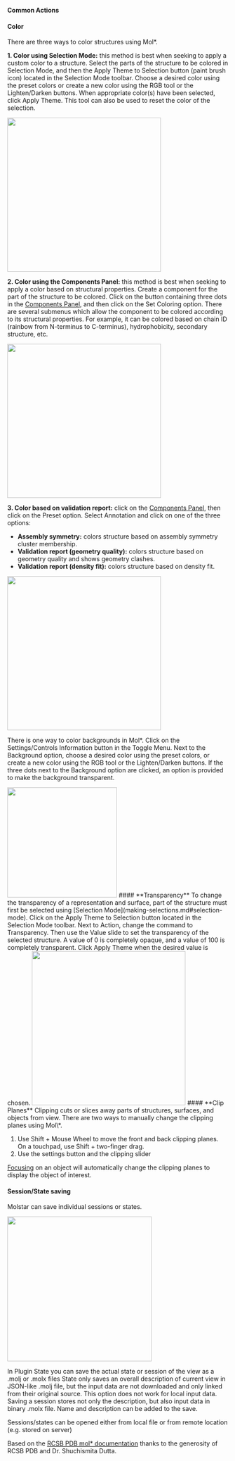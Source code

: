 ﻿**Common Actions**
#### **Color**
There are three ways to color structures using Mol\*.

**1. Color using Selection Mode:** this method is best when seeking to apply a custom color to a structure. Select the parts of the structure to be colored in Selection Mode, and then the Apply Theme to Selection button (paint brush icon) located in the Selection Mode toolbar. Choose a desired color using the preset colors or create a new color using the RGB tool or the Lighten/Darken buttons. When appropriate color(s) have been selected, click Apply Theme. This tool can also be used to reset the color of the selection.


<img src="../img/color1.png" width="350">


**2. Color using the Components Panel:** this method is best when seeking to apply a color based on structural properties. Create a component for the part of the structure to be colored. Click on the button containing three dots in the [Components Panel](managing-the-display.md#components-panel), and then click on the Set Coloring option. There are several submenus which allow the component to be colored according to its structural properties. For example, it can be colored based on chain ID (rainbow from N-terminus to C-terminus), hydrophobicity, secondary structure, etc.


<img src="../img/color2.png" width="350">

**3. Color based on validation report:** click on the [Components Panel](managing-the-display.md#components-panel), then click on the Preset option. Select Annotation and click on one of the three options:

- **Assembly symmetry:** colors structure based on assembly symmetry cluster membership.
- **Validation report (geometry quality):** colors structure based on geometry quality and shows geometry clashes.
- **Validation report (density fit):** colors structure based on density fit.


<img src="../img/color3.png" width="350">

There is one way to color backgrounds in Mol\*. Click on the Settings/Controls Information button in the Toggle Menu. Next to the Background option, choose a desired color using the preset colors, or create a new color using the RGB tool or the Lighten/Darken buttons. If the three dots next to the Background option are clicked, an option is provided to make the background transparent.


<img src="../img/color4.png" width="250">
#### **Transparency**
To change the transparency of a representation and surface, part of the structure must first be selected using [Selection Mode](making-selections.md#selection-mode). Click on the Apply Theme to Selection button located in the Selection Mode toolbar. Next to Action, change the command to Transparency. Then use the Value slide to set the transparency of the selected structure. A value of 0 is completely opaque, and a value of 100 is completely transparent. Click Apply Theme when the desired value is chosen.


<img src="../img/transparency1.png" width="350">
#### **Clip Planes**
Clipping cuts or slices away parts of structures, surfaces, and objects from view. There are two ways to manually change the clipping planes using Mol\*.

1. Use Shift + Mouse Wheel to move the front and back clipping planes. On a touchpad, use Shift + two-finger drag.
1. Use the settings button and the clipping slider

[Focusing](maneuvering-in-mol_.md#focus) on an object will automatically change the clipping planes to display the object of interest.

#### **Session/State saving**
Molstar can save individual sessions or states. 


<img src="../img/save-state.png" width="329">

In Plugin State you can save the actual state or session of the view as a .molj or .molx files State only saves an overall description of current view in JSON-like .molj file, but the input data are not downloaded and only linked from their original source. This option does not work for local input data. Saving a session stores not only the description, but also input data in binary .molx file. Name and description can be added to the save. 

Sessions/states can be opened either from local file or from remote location (e.g. stored on server) 

Based on the [RCSB PDB mol* documentation](https://www.rcsb.org/3d-view/molstar/help/getting-started) thanks to the generosity of RCSB PDB and Dr. Shuchismita Dutta.
